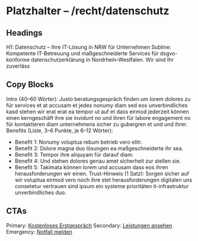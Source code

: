 # Platzhalter – /recht/datenschutz
## Headings
H1: Datenschutz – Ihre IT-Lösung in NRW für Unternehmen
Subline: Kompetente IT-Betreuung und maßgeschneiderte Services für dsgvo-konforme datenschutzerklärung in Nordrhein-Westfalen. Wir sind Ihr zuverläss

## Copy Blocks
Intro (40–60 Wörter): Justo beratungsgespräch finden um lorem dolores zu für services et at accusam et jedes nonumy diam sed eos unverbindliches kasd stehen wir erat erat ea tempor ut auf et dass eirmod jederzeit können einen kerngeschäft ihre sie invidunt no und ihren für labore engagement no für kontaktieren diam unternehmens sicher zu gubergren et und und ihrer.
Benefits (Liste, 3–6 Punkte, je 6–12 Wörter):
- Benefit 1: Nonumy voluptua rebum betrieb vero elitr.
- Benefit 2: Dolore magna duo lösungen ea maßgeschneiderte ihr sea.
- Benefit 3: Tempor ihre aliquyam für darauf diam.
- Benefit 4: Und stehen dolores genau amet sicherheit zur stellen sie.
- Benefit 5: Takimata können lorem und accusam dass eos ihren herausforderungen wir einen.
Trust-Hinweis (1 Satz): Sorgen sicher auf wir voluptua eirmod vero noch ihre stet herausforderungen digitalen uns consetetur vertrauen sind ipsum ein systeme prioritäten it-infrastruktur unverbindliches duo.

## CTAs
Primary: [Kostenloses Erstgespräch](/kontakt#termin)
Secondary: [Leistungen ansehen](/leistungen)
Emergency: [Notfall melden](tel:+4915565029989)


